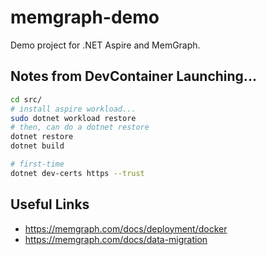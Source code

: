 # memgraph-demo

Demo project for .NET Aspire and MemGraph.

## Notes from DevContainer Launching...

```bash
cd src/
# install aspire workload...
sudo dotnet workload restore
# then, can do a dotnet restore
dotnet restore
dotnet build

# first-time
dotnet dev-certs https --trust
```

## Useful Links

* https://memgraph.com/docs/deployment/docker
* https://memgraph.com/docs/data-migration
